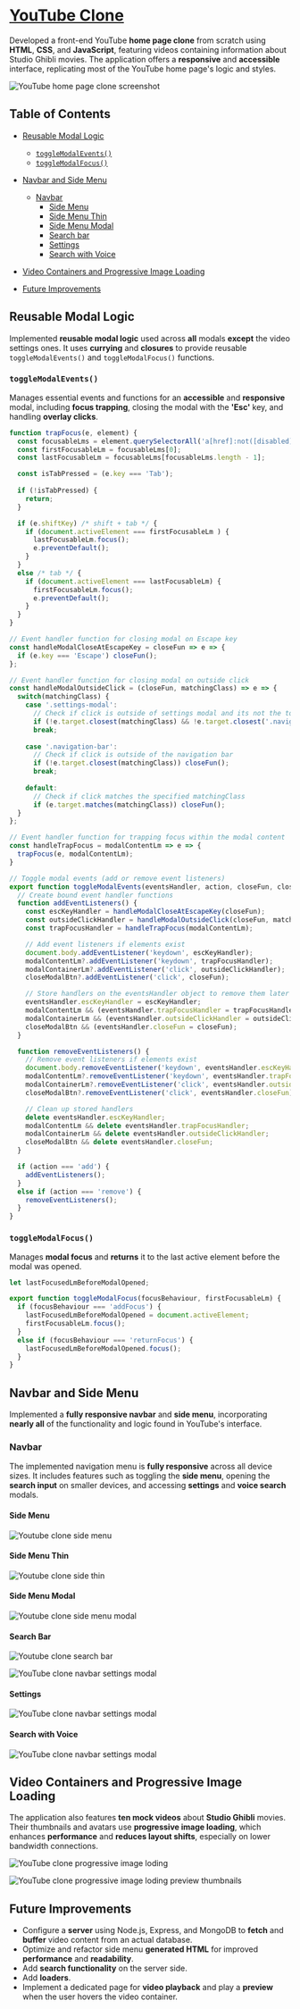 # [YouTube Clone](https://youtube-clone1.pages.dev/) 

Developed a front-end YouTube **home page clone** from scratch using **HTML**, **CSS**, and **JavaScript**, featuring videos containing information about Studio Ghibli movies. The application offers a **responsive** and **accessible** interface, replicating most of the YouTube home page's logic and styles.

![YouTube home page clone screenshot](https://i.imgur.com/u9JDkMy.jpeg)

## Table of Contents

* [Reusable Modal Logic](#reusable-modal-logic)
  * [`toggleModalEvents()`](#togglemodalevents)
  * [`toggleModalFocus()`](#togglemodalfocus)

* [Navbar and Side Menu](#navbar-and-side-menu)
  * [Navbar](#navbar)
    * [Side Menu](#side-menu)
    * [Side Menu Thin](#side-menu-thin)
    * [Side Menu Modal](#side-menu-modal)
    * [Search bar](#search-bar)
    * [Settings](#settings)
    * [Search with Voice](#search-with-voice)

* [Video Containers and Progressive Image Loading](#video-containers-and-progressive-image-loading)

* [Future Improvements](#future-improvements)


## Reusable Modal Logic

Implemented **reusable modal logic** used across **all** modals **except** the video settings ones. It uses **currying** and **closures** to provide reusable `toggleModalEvents()` and `toggleModalFocus()` functions.

### `toggleModalEvents()`

Manages essential events and functions for an **accessible** and **responsive** modal, including **focus trapping**, closing the modal with the **'Esc'** key, and handling **overlay clicks**.

```js
function trapFocus(e, element) {
  const focusableLms = element.querySelectorAll('a[href]:not([disabled]), button:not([disabled]), textarea:not([disabled]), input[type="text"]:not([disabled]), input[type="radio"]:not([disabled]), input[type="checkbox"]:not([disabled]), select:not([disabled])');
  const firstFocusableLm = focusableLms[0]; 
  const lastFocusableLm = focusableLms[focusableLms.length - 1];

  const isTabPressed = (e.key === 'Tab');
  
  if (!isTabPressed) { 
    return; 
  }

  if (e.shiftKey) /* shift + tab */ {
    if (document.activeElement === firstFocusableLm ) {
      lastFocusableLm.focus();
      e.preventDefault();
    }
  } 
  else /* tab */ {
    if (document.activeElement === lastFocusableLm) {
      firstFocusableLm.focus();
      e.preventDefault();
    }
  }
}

// Event handler function for closing modal on Escape key
const handleModalCloseAtEscapeKey = closeFun => e => {
  if (e.key === 'Escape') closeFun();
};

// Event handler function for closing modal on outside click
const handleModalOutsideClick = (closeFun, matchingClass) => e => {
  switch(matchingClass) {
    case '.settings-modal':
      // Check if click is outside of settings modal and its not the toggle button
      if (!e.target.closest(matchingClass) && !e.target.closest('.navigation-bar-right__settings-btn')) closeFun();
      break;
    
    case '.navigation-bar':
      // Check if click is outside of the navigation bar
      if (!e.target.closest(matchingClass)) closeFun();
      break;
    
    default: 
      // Check if click matches the specified matchingClass
      if (e.target.matches(matchingClass)) closeFun(); 
  }
};

// Event handler function for trapping focus within the modal content
const handleTrapFocus = modalContentLm => e => {
  trapFocus(e, modalContentLm);
}

// Toggle modal events (add or remove event listeners)
export function toggleModalEvents(eventsHandler, action, closeFun, closeModalBtn, modalContentLm, modalContainerLm, matchingClass) {
  // Create bound event handler functions
  function addEventListeners() {
    const escKeyHandler = handleModalCloseAtEscapeKey(closeFun);
    const outsideClickHandler = handleModalOutsideClick(closeFun, matchingClass);
    const trapFocusHandler = handleTrapFocus(modalContentLm);

    // Add event listeners if elements exist
    document.body.addEventListener('keydown', escKeyHandler);
    modalContentLm?.addEventListener('keydown', trapFocusHandler);
    modalContainerLm?.addEventListener('click', outsideClickHandler);
    closeModalBtn?.addEventListener('click', closeFun);

    // Store handlers on the eventsHandler object to remove them later
    eventsHandler.escKeyHandler = escKeyHandler;
    modalContentLm && (eventsHandler.trapFocusHandler = trapFocusHandler);
    modalContainerLm && (eventsHandler.outsideClickHandler = outsideClickHandler);
    closeModalBtn && (eventsHandler.closeFun = closeFun);
  }

  function removeEventListeners() {
    // Remove event listeners if elements exist
    document.body.removeEventListener('keydown', eventsHandler.escKeyHandler);
    modalContentLm?.removeEventListener('keydown', eventsHandler.trapFocusHandler);
    modalContainerLm?.removeEventListener('click', eventsHandler.outsideClickHandler);
    closeModalBtn?.removeEventListener('click', eventsHandler.closeFun);

    // Clean up stored handlers
    delete eventsHandler.escKeyHandler;
    modalContentLm && delete eventsHandler.trapFocusHandler;
    modalContainerLm && delete eventsHandler.outsideClickHandler;
    closeModalBtn && delete eventsHandler.closeFun;
  }

  if (action === 'add') {
    addEventListeners();
  } 
  else if (action === 'remove') {
    removeEventListeners();
  }
}
```

### `toggleModalFocus()`

Manages **modal focus** and **returns** it to the last active element before the modal was opened.

```js
let lastFocusedLmBeforeModalOpened;

export function toggleModalFocus(focusBehaviour, firstFocusableLm) {
  if (focusBehaviour === 'addFocus') {
    lastFocusedLmBeforeModalOpened = document.activeElement;
    firstFocusableLm.focus();
  } 
  else if (focusBehaviour === 'returnFocus') {
    lastFocusedLmBeforeModalOpened.focus();
  }
}
```


## Navbar and Side Menu

Implemented a **fully responsive navbar** and **side menu**, incorporating **nearly all** of the functionality and logic found in YouTube's interface.

### Navbar

The implemented navigation menu is **fully responsive** across all device sizes. It includes features such as toggling the **side menu**, opening the **search input** on smaller devices, and accessing **settings** and **voice search** modals.

#### Side Menu
![Youtube clone side menu](https://i.imgur.com/u9JDkMy.jpeg)

#### Side Menu Thin
![Youtube clone side thin](https://i.imgur.com/6ZoXMnA.jpeg)

#### Side Menu Modal
![Youtube clone side menu modal](https://i.imgur.com/EZw2cVU.jpeg)

#### Search Bar

![Youtube clone search bar](https://i.imgur.com/u9JDkMy.jpeg)

![YouTube clone navbar settings modal](https://i.imgur.com/wIQYnnv.jpeg)

#### Settings

![YouTube clone navbar settings modal](https://i.imgur.com/ZBfZtkf.jpeg)

#### Search with Voice

![YouTube clone navbar settings modal](https://i.imgur.com/cD478yj.jpeg)

## Video Containers and Progressive Image Loading

The application also features **ten mock videos** about **Studio Ghibli** movies. Their thumbnails and avatars use **progressive image loading**, which enhances **performance** and **reduces layout shifts**, especially on lower bandwidth connections.

![YouTube clone progressive image loding](https://i.imgur.com/3ozakrg.jpeg)

![YouTube clone progressive image loding preview thumbnails](https://i.imgur.com/d7iPT2s.jpeg)


## Future Improvements

- Configure a **server** using Node.js, Express, and MongoDB to **fetch** and **buffer** video content from an actual database.
- Optimize and refactor side menu **generated HTML** for improved **performance** and **readability**.
- Add **search functionality** on the server side.
- Add **loaders**.
- Implement a dedicated page for **video playback** and play a **preview** when the user hovers the video container.